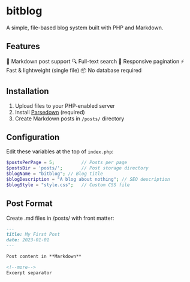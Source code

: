 # bitblog

A simple, file-based blog system built with PHP and Markdown.

## Features

📝 Markdown post support
🔍 Full-text search
📱 Responsive pagination
⚡ Fast & lightweight (single file)
📦 No database required

## Installation

1. Upload files to your PHP-enabled server
2. Install [Parsedown](https://github.com/erusev/parsedown) (required)
3. Create Markdown posts in `/posts/` directory

## Configuration

Edit these variables at the top of `index.php`:
```php
$postsPerPage = 5;          // Posts per page
$postsDir = 'posts/';       // Post storage directory
$blogName = "bitblog"; // Blog title  
$blogDescription = "A blog about nothing"; // SEO description
$blogStyle = "style.css";   // Custom CSS file
```

## Post Format

Create .md files in /posts/ with front matter:

```md
---
title: My First Post
date: 2023-01-01
---

Post content in **Markdown**

<!--more--> 
Excerpt separator
```
